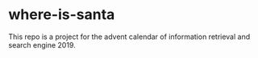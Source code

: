 # where-is-santa

This repo is a project for the advent calendar of information retrieval and search engine 2019.
